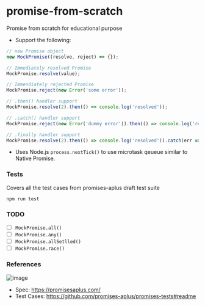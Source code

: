# promise-from-scratch
Promise from scratch for educational purpose

- Support the following:
```js
// new Promise object
new MockPromise((resolve, reject) => {});

// Immediately resolved Promise
MockPromise.resolve(value);

// Immendiately rejected Promise
MockPromise.reject(new Error('some error'));

// .then() handler support
MockPromise.resolve(2).then(() => console.log('resolved'));

// .catch() handler support
MockPromise.reject(new Error('dummy error')).then(() => console.log('resolved')).catch(err => console.error(err))

// .finally handler support
MockPromise.resolve(2).then(() => console.log('resolved')).catch(err => console.error(err)).finally(() => console.log('finally'))
```
- Uses Node.js `process.nextTick()` to use microtask qeueue similar to Native Promise.

### Tests

Covers all the test cases from promises-aplus draft test suite
```
npm run test
```
### TODO
- [ ] `MockPromise.all()`
- [ ] `MockPromise.any()`
- [ ] `MockPromise.allSetlled()`
- [ ] `MockPromise.race()`

### References
![image](https://user-images.githubusercontent.com/10350864/149624380-d5e1b22d-adb8-4fb9-b7dd-fe6c9f49ca8b.png)
- Spec: https://promisesaplus.com/
- Test Cases: https://github.com/promises-aplus/promises-tests#readme
